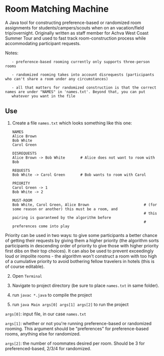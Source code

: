 # Room Matching Machine

A Java tool for constructing preference-based or randomized room assignments for students/campers/scouts when on an vacation/field trip/overnight. Originally written as staff member for Achva West Coast Summer Tour and used to fast track room-construction process while accommodating participant requests. 

Notes: 

       - preference-based rooming currently only supports three-person rooms

       - randomized rooming takes into account disrequests (participants who can't share a room under any circumstances)
       
       - all that matters for randomized construction is that the correct names are under "NAMES" in 'names.txt'. Beyond that, you can put 
       whatever you want in the file
       

## Use

1. Create a file `names.txt` which looks something like this one:
    ```
    NAMES
    Alice Brown
    Bob White
    Carol Green

    DISREQUESTS
    Alice Brown -> Bob White       # Alice does not want to room with Bob

    REQUESTS
    Bob White -> Carol Green       # Bob wants to room with Carol
    
    PRIORITY
    Carol Green -> 1
    Bob White -> 2
    
    MUST-ROOM
    Bob White, Carol Green, Alice Brown                         # (for some reason or another) this must be a room, and  
                                                                # this pairing is guaranteed by the algorithm before 
                                                                # preferences come into play 
    ```
Priority can be used in two ways: to give some participants a better chance of getting their requests by giving them a higher priority (the algorithm sorts participants in descending order of priority to give those with higher priority first dibs on their top choices). It can also be used to prevent exceedingly loud or impolite rooms - the algorithm won't construct a room with too high of a cumulative priority to avoid bothering fellow travelers in hotels (this is of course editable). 

2. Open `Terminal`

3. Navigate to project directory (be sure to place `names.txt` in same folder). 

4. run `javac *.java` to compile the project

5. run `java Main args[0] args[1] args[2]` to run the project

`args[0]`: input file, in our case `names.txt` 
    
 `args[1]`: whether or not you're running preference-based or randomized rooming. This argument should be                "preferences" for preference-based rooms, anything else for randomized.
    
 `args[2]`: the number of roommates desired per room. Should be 3 for preferenced-based, 2/3/4 for randomized. 
